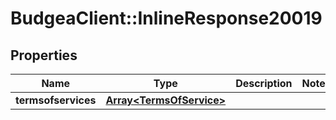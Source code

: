 # BudgeaClient::InlineResponse20019

## Properties
Name | Type | Description | Notes
------------ | ------------- | ------------- | -------------
**termsofservices** | [**Array&lt;TermsOfService&gt;**](TermsOfService.md) |  | 


